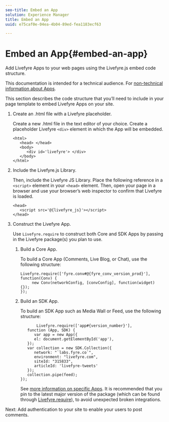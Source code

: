 ```yaml
---
seo-title: Embed an App
solution: Experience Manager
title: Embed an App
uuid: e75caf0e-04ea-4b04-89ed-fea1183ecf63

---
```


# Embed an App{#embed-an-app}

Add Livefyre Apps to your web pages using the Livefyre.js embed code structure.

This documentation is intended for a technical audience. For [non-technical information about Apps](/help/using/c-about-apps/c-about-apps.md).

This section describes the code structure that you’ll need to include in your page template to embed Livefyre Apps on your site.

1. Create an .html file with a Livefyre placeholder.

   Create a new .html file in the text editor of your choice. Create a placeholder Livefyre `<div>` element in which the App will be embedded.

   ```
   <html> 
      <head> </head> 
      <body> 
         <div id='livefyre'> </div> 
      </body> 
   </html>
   ```

1. Include the Livefyre.js Library.

   Then, include the Livefyre JS Library. Place the following reference in a `<script>` element in your `<head>` element. Then, open your page in a browser and use your browser’s web inspector to confirm that Livefyre is loaded.

   ```
   <head> 
      <script src='@{livefyre_js}'></script> 
   </head> 
   
   ```

1. Construct the Livefyre App.

   Use `Livefyre.require` to construct both Core and SDK Apps by passing in the Livefyre package(s) you plan to use.

    1. Build a Core App.

       To build a Core App (Comments, Live Blog, or Chat), use the following structure:

       ```    
       Livefyre.require(['fyre.conv#@{fyre_conv_version_prod}'], function(Conv) { 
            new Conv(networkConfig, [convConfig], function(widget) {});  
       });  
       
       ```

    1. Build an SDK App.

       To build an SDK App such as Media Wall or Feed, use the following structure:

       ```    
              Livefyre.require(['app#{version_number}'], 
          function (App, SDK) { 
             var app = new App({ 
             el: document.getElementById('app'), 
          }); 
          var collection = new SDK.Collection({ 
             network: "`labs.fyre.co`", 
             environment: "livefyre.com", 
             siteId: "315833", 
             articleId: 'livefyre-tweets' 
          }); 
          collection.pipe(feed); 
       }); 
       
       ```    
    
       See [more information on specific Apps](/help/using/c-about-apps/c-about-apps.md). It is recommended that you pin to the latest major version of the package (which can be found through [Livefyre.require](https://cdn.livefyre.com/packages.html)), to avoid unexpected broken integrations.

Next: Add authentication to your site to enable your users to post comments.
